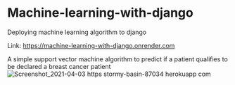 # Machine-learning-with-django
Deploying machine learning algorithm to django

Link: https://machine-learning-with-django.onrender.com

A simple support vector machine algorithm to predict if a patient qualifies to be declared a breast cancer patient
![Screenshot_2021-04-03 https stormy-basin-87034 herokuapp com](https://user-images.githubusercontent.com/42345181/113501672-a9fc2980-94ec-11eb-8a97-7ad39bdcc50d.png)

